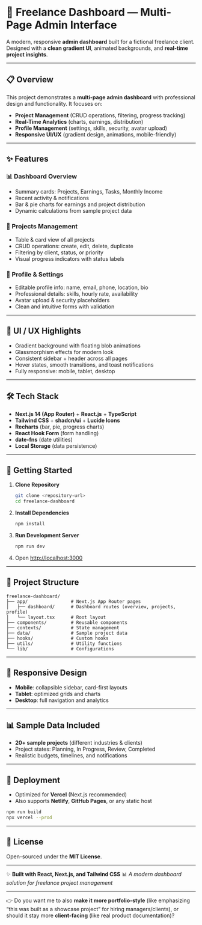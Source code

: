 # 💼 Freelance Dashboard — Multi-Page Admin Interface

A modern, responsive **admin dashboard** built for a fictional freelance client.
Designed with a **clean gradient UI**, animated backgrounds, and **real-time project insights**.

---

## 📋 Overview

This project demonstrates a **multi-page admin dashboard** with professional design and functionality. It focuses on:

* **Project Management** (CRUD operations, filtering, progress tracking)
* **Real-Time Analytics** (charts, earnings, distribution)
* **Profile Management** (settings, skills, security, avatar upload)
* **Responsive UI/UX** (gradient design, animations, mobile-friendly)

---

## ✨ Features

### 📊 Dashboard Overview

* Summary cards: Projects, Earnings, Tasks, Monthly Income
* Recent activity & notifications
* Bar & pie charts for earnings and project distribution
* Dynamic calculations from sample project data

### 📁 Projects Management

* Table & card view of all projects
* CRUD operations: create, edit, delete, duplicate
* Filtering by client, status, or priority
* Visual progress indicators with status labels

### 👤 Profile & Settings

* Editable profile info: name, email, phone, location, bio
* Professional details: skills, hourly rate, availability
* Avatar upload & security placeholders
* Clean and intuitive forms with validation

---

## 🎨 UI / UX Highlights

* Gradient background with floating blob animations
* Glassmorphism effects for modern look
* Consistent sidebar + header across all pages
* Hover states, smooth transitions, and toast notifications
* Fully responsive: mobile, tablet, desktop

---

## 🛠 Tech Stack

* **Next.js 14 (App Router)** + **React.js** + **TypeScript**
* **Tailwind CSS** + **shadcn/ui** + **Lucide Icons**
* **Recharts** (bar, pie, progress charts)
* **React Hook Form** (form handling)
* **date-fns** (date utilities)
* **Local Storage** (data persistence)

---

## 🚀 Getting Started

1. **Clone Repository**

   ```bash
   git clone <repository-url>
   cd freelance-dashboard
   ```
2. **Install Dependencies**

   ```bash
   npm install
   ```
3. **Run Development Server**

   ```bash
   npm run dev
   ```
4. Open [http://localhost:3000](http://localhost:3000)

---

## 📂 Project Structure

```
freelance-dashboard/
├── app/                # Next.js App Router pages
│   ├── dashboard/      # Dashboard routes (overview, projects, profile)
│   └── layout.tsx      # Root layout
├── components/         # Reusable components
├── contexts/           # State management
├── data/               # Sample project data
├── hooks/              # Custom hooks
├── utils/              # Utility functions
└── lib/                # Configurations
```

---

## 📱 Responsive Design

* **Mobile**: collapsible sidebar, card-first layouts
* **Tablet**: optimized grids and charts
* **Desktop**: full navigation and analytics

---

## 📊 Sample Data Included

* **20+ sample projects** (different industries & clients)
* Project states: Planning, In Progress, Review, Completed
* Realistic budgets, timelines, and notifications

---

## 🚀 Deployment

* Optimized for **Vercel** (Next.js recommended)
* Also supports **Netlify**, **GitHub Pages**, or any static host

```bash
npm run build
npx vercel --prod
```

---

## 📝 License

Open-sourced under the **MIT License**.

---

✨ **Built with React, Next.js, and Tailwind CSS**
📊 *A modern dashboard solution for freelance project management*

---

👉 Do you want me to also **make it more portfolio-style** (like emphasizing “this was built as a showcase project” for hiring managers/clients), or should it stay more **client-facing** (like real product documentation)?
